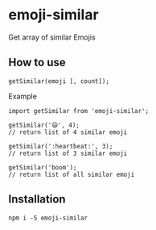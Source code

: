 # emoji-similar

Get array of similar Emojis




How to use
----------
```
getSimilar(emoji [, count]);
```
   
Example
```
import getSimilar from 'emoji-similar';

getSimilar('😄', 4);
// return list of 4 similar emoji

getSimilar(':heartbeat:', 3);
// return list of 3 similar emoji

getSimilar('boom');
// return list of all similar emoji

```

Installation
------------
```
npm i -S emoji-similar
```

